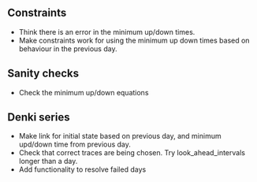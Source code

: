 ## Constraints
* Think there is an error in the minimum up/down times.
* Make constraints work for using the minimum up down times based on behaviour in the previous day.

## Sanity checks
* Check the minimum up/down equations

## Denki series
* Make link for initial state based on previous day, and minimum upd/down time from previous day.
* Check that correct traces are being chosen. Try look_ahead_intervals longer than a day. 
* Add functionality to resolve failed days

